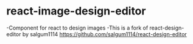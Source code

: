
# react-image-design-editor

-Component for react to design images
-This is a fork of react-design-editor by salgum1114 https://github.com/salgum1114/react-design-editor
